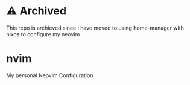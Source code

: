 # ⚠️ Archived
This repo is archieved since I have moved to using home-manager with nixos to configure my neovim

# nvim
My personal Neovim Configuration
